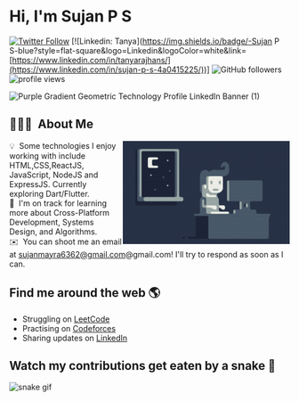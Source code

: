 # Hi, I'm Sujan P S

[![Twitter Follow](https://img.shields.io/twitter/follow/Sujan_____?label=Follow)](https://twitter.com/intent/follow?screen_name=Sujan_____)
[![Linkedin: Tanya](https://img.shields.io/badge/-Sujan P S-blue?style=flat-square&logo=Linkedin&logoColor=white&link=[https://www.linkedin.com/in/tanyarajhans/](https://www.linkedin.com/in/sujan-p-s-4a0415225/))]
![GitHub followers](https://img.shields.io/github/followers/2AM-Coder?label=Follow&style=social)
<img alt = "profile views" src="https://komarev.com/ghpvc/?username=2AM-Coder&color=brightgreen">  

![Purple Gradient Geometric Technology Profile LinkedIn Banner  (1)]()


## 👨🏻‍💻 &nbsp;About Me

<img alt="Night Coding" src="https://raw.githubusercontent.com/AVS1508/AVS1508/master/assets/Night-Coding.gif" align="right"/>

💡 &nbsp;Some technologies I enjoy working with include HTML,CSS,ReactJS, JavaScript, NodeJS and ExpressJS. Currently exploring Dart/Flutter.\
🌱 &nbsp;I'm on track for learning more about Cross-Platform Development, Systems Design, and Algorithms.\
✉️ &nbsp;You can shoot me an email at sujanmayra6362@gmail.com@gmail.com! I'll try to respond as soon as I can.



## Find me around the web 🌎 

- Struggling on <a href="https://leetcode.com/sujanmayra6362/">LeetCode</a> 
- Practising on <a href="">Codeforces</a> 
- Sharing updates on <a href="https://www.linkedin.com/in/sujan-p-s-4a0415225/">LinkedIn</a> 

## Watch my contributions get eaten by a snake 🐍
![snake gif](https://github.com/tanyarajhans/Actions/blob/output/github-contribution-grid-snake.svg)
